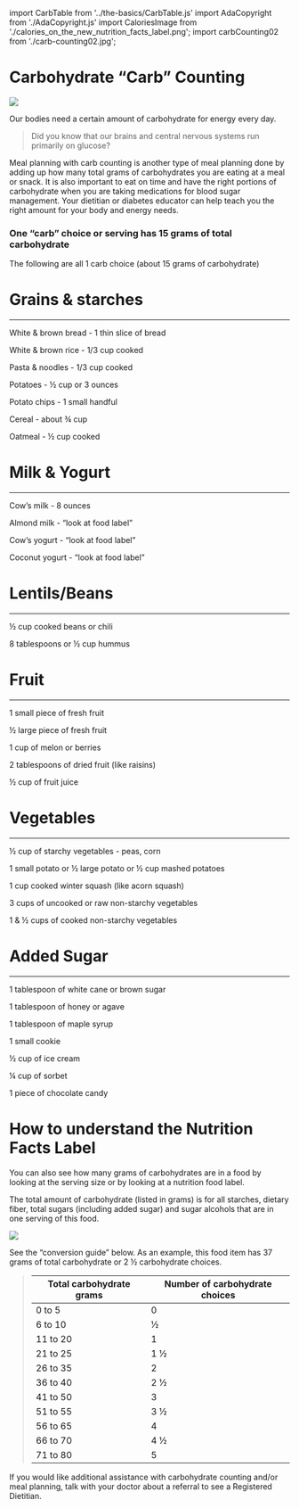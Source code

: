 import CarbTable from '../the-basics/CarbTable.js'
import AdaCopyright from './AdaCopyright.js'
import CaloriesImage from './calories_on_the_new_nutrition_facts_label.png';
import carbCounting02 from './carb-counting02.jpg';

# Carbohydrate “Carb” Counting

![](https://encrypted-tbn0.gstatic.com/images?q=tbn%3AANd9GcSHhMEgESxFMXnMSsLf6WJj_aJ3Eo3BSyLvEg&usqp=CAU)
<AdaCopyright />

Our bodies need a certain amount of carbohydrate for energy every day.

> Did you know that our brains and central nervous systems run primarily on glucose?

Meal planning with carb counting is another type of meal planning done by adding up how many total grams of carbohydrates you are eating at a meal or snack. It is also important to eat on time and have the right portions of carbohydrate when you are taking medications for blood sugar management. Your dietitian or diabetes educator can help teach you the right amount for your body and energy needs.

### One “carb” choice or serving has 15 grams of total carbohydrate

The following are all 1 carb choice (about 15 grams of carbohydrate)

<CarbTable>
  <div>
    <h1>
      Grains & starches
    </h1>
    <hr/>
    <p>
      White & brown bread - 1 thin slice of bread
    </p>
    <p>
      White & brown rice - 1/3 cup cooked
    </p>
    <p>
      Pasta & noodles - 1/3 cup cooked
    </p>
    <p>
      Potatoes - ½ cup or 3 ounces
    </p>
    <p>
      Potato chips - 1 small handful
    </p>
    <p>
      Cereal - about ¾ cup
    </p>
    <p>
      Oatmeal - ½ cup cooked
    </p>
  </div>
  <div>
    <h1>
      Milk & Yogurt
    </h1>
    <hr />
    <p>
      Cow’s milk - 8 ounces
    </p>
    <p>
      Almond milk - “look at food label”
    </p>
    <p>
      Cow’s yogurt - “look at food label”
    </p>
    <p>
      Coconut yogurt - “look at food label”
    </p>
  </div>
  <div>
    <h1>
      Lentils/Beans
    </h1>
    <hr />
    <p>
      ½ cup cooked beans or chili
    </p>
    <p>
      8 tablespoons or ½ cup hummus
    </p>
  </div>
  <div>
    <h1>
      Fruit
    </h1>
    <hr />
    <p>
      1 small piece of fresh fruit
    </p>
    <p>
      ½ large piece of fresh fruit
    </p>
    <p>
      1 cup of melon or berries
    </p>
    <p>
      2 tablespoons of dried fruit (like raisins)
    </p>
    <p>
      ½ cup of fruit juice
    </p>
  </div>
  <div>
    <h1>
      Vegetables
    </h1>
    <hr />
    <p>
      ½ cup of starchy vegetables - peas, corn
    </p>
    <p>
      1 small potato or ½ large potato or ½ cup mashed potatoes
    </p>
    <p>
      1 cup cooked winter squash (like acorn squash)
    </p>
    <p>
      3 cups of uncooked or raw non-starchy vegetables
    </p>
    <p>
      1 & ½ cups of cooked non-starchy vegetables
    </p>
  </div>
  <div>
    <h1>
      Added Sugar
    </h1>
    <hr />
    <p>
      1 tablespoon of white cane or brown sugar
    </p>
    <p>
      1 tablespoon of honey or agave
    </p>
    <p>
      1 tablespoon of maple syrup
    </p>
    <p>
      1 small cookie
    </p>
    <p>
      ½ cup of ice cream
    </p>
    <p>
      ¼ cup of sorbet
    </p>
    <p>
      1 piece of chocolate candy
    </p>
  </div>
</CarbTable>

# How to understand the Nutrition Facts Label

You can also see how many grams of carbohydrates are in a food by looking at the serving size or by looking at a nutrition food label.

The total amount of carbohydrate (listed in grams) is for all starches, dietary fiber, total sugars (including added sugar) and sugar alcohols that are in one serving of this food.

<img src={carbCounting02} />

See the “conversion guide” below. As an example, this food item has 37 grams of total carbohydrate or 2 ½ carbohydrate choices.

<blockquote>
<div>
  <table style={{textAlign: 'center'}}>
    <thead>
      <tr>
        <th style={{paddingLeft: '25px', paddingRight: '25px'}}>Total carbohydrate grams</th>
        <th style={{paddingLeft: '25px', paddingRight: '25px'}}>Number of carbohydrate choices</th>
      </tr>
    </thead>
    <tbody>
      <tr>
        <td>0 to 5</td>
        <td>0</td>
      </tr>
      <tr>
        <td>6 to 10</td>
        <td>½</td>
      </tr>
      <tr>
        <td>11 to 20</td>
        <td>1</td>
      </tr>
      <tr>
        <td>21 to 25</td>
        <td>1 ½</td>
      </tr>
      <tr>
        <td>26 to 35</td>
        <td>2</td>
      </tr>
      <tr>
        <td>36 to 40</td>
        <td>2 ½</td>
      </tr>
      <tr>
        <td>41 to 50</td>
        <td>3</td>
      </tr>
      <tr>
        <td>51 to 55</td>
        <td>3 ½</td>
      </tr>
      <tr>
        <td>56 to 65</td>
        <td>4</td>
      </tr>
      <tr>
        <td>66 to 70</td>
        <td>4 ½</td>
      </tr>
      <tr>
        <td>71 to 80</td>
        <td>5</td>
      </tr>
    </tbody>
  </table>
  </div>
</blockquote>

If you would like additional assistance with carbohydrate counting and/or meal planning, talk with your doctor about a referral to see a Registered Dietitian.
